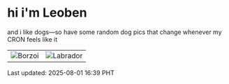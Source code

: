 # hi i'm Leoben

and i like dogs—so have some random dog pics that change whenever my CRON feels like it

|  |  |
|--------|----------|
| ![Borzoi](https://random-dog-vercel.vercel.app/api/random-borzoi?v=1754037570) | ![Labrador](https://random-dog-vercel.vercel.app/api/random-labrador?v=1754037570) |

Last updated: 2025-08-01 16:39 PHT
